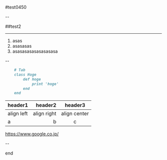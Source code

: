 
#test0450

--

##test2

---

1. asas
2. asasasas
3. asasasasasasasasasa


--


~~~md
	# Tab
	class Hoge
		def hoge
			print 'hoge'
		end
	end
~~~


|header1|header2|header3|
|:--|--:|:--:|
|align left|align right|align center|
|a|b|c|

https://www.google.co.jp/


--

end